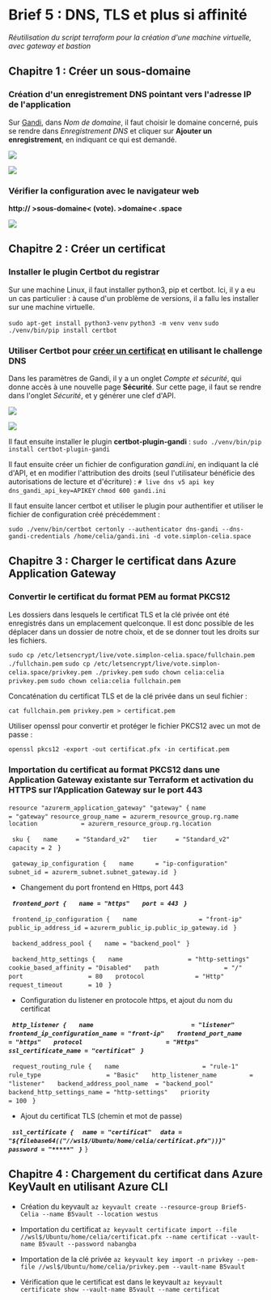 # Brief 5 : DNS, TLS et plus si affinité

*Réutilisation du script terraform pour la création d'une machine virtuelle, avec gateway et bastion*

## Chapitre 1 : Créer un sous-domaine

### Création d'un enregistrement DNS pointant vers l'adresse IP de l'application

Sur [Gandi](https://www.gandi.net/fr), dans *Nom de domaine*, il faut choisir le domaine concerné, puis se rendre dans *Enregistrement DNS* et cliquer sur **Ajouter un enregistrement**, en indiquant ce qui est demandé.

![](https://i.imgur.com/KEAptsm.png)

![](https://i.imgur.com/rBLAS3j.png)

### Vérifier la configuration avec le navigateur web

**http:// >sous-domaine< (vote). >domaine< .space**

![](https://i.imgur.com/hf5KuFa.png)

## Chapitre 2 : Créer un certificat

### Installer le plugin Certbot du registrar

Sur une machine Linux, il faut installer python3, pip et certbot.
Ici, il y a eu un cas particulier : à cause d'un problème de versions, il a fallu les installer sur une machine virtuelle.

``sudo apt-get install python3-venv``
``python3 -m venv venv``
``sudo ./venv/bin/pip install certbot``

### Utiliser Certbot pour [créer un certificat](https://github.com/obynio/certbot-plugin-gandi) en utilisant le challenge DNS

Dans les paramètres de Gandi, il y a un onglet *Compte et sécurité*, qui donne accès à une nouvelle page **Sécurité**. Sur cette page, il faut se rendre dans l'onglet *Sécurité*, et y générer une clef d'API.

![](https://i.imgur.com/OtiBcH2.png)

![](https://i.imgur.com/nVF3925.png)

Il faut ensuite installer le plugin **certbot-plugin-gandi** : 
``sudo ./venv/bin/pip install certbot-plugin-gandi``

Il faut ensuite créer un fichier de configuration *gandi.ini*, en indiquant la clé d'API, et en modifier l'attribution des droits (seul l'utilisateur bénéficie des autorisations de lecture et d'écriture) : 
``# live dns v5 api key``
``dns_gandi_api_key=APIKEY``
``chmod 600 gandi.ini``

Il faut ensuite lancer certbot et utiliser le plugin pour authentifier et utiliser le fichier de configuration créé précédemment : 

``sudo ./venv/bin/certbot certonly --authenticator dns-gandi --dns-gandi-credentials /home/celia/gandi.ini -d vote.simplon-celia.space``

## Chapitre 3 : Charger le certificat dans Azure Application Gateway

### Convertir le certificat du format PEM au format PKCS12

Les dossiers dans lesquels le certificat TLS et la clé privée ont été enregistrés dans un emplacement quelconque. Il est donc possible de les déplacer dans un dossier de notre choix, et de se donner tout les droits sur les fichiers.

``sudo cp /etc/letsencrypt/live/vote.simplon-celia.space/fullchain.pem ./fullchain.pem``
``sudo cp /etc/letsencrypt/live/vote.simplon-celia.space/privkey.pem ./privkey.pem``
``sudo chown celia:celia privkey.pem``
``sudo chown celia:celia fullchain.pem``

Concaténation du certificat TLS et de la clé privée dans un seul fichier : 

``cat fullchain.pem privkey.pem > certificat.pem``

Utiliser openssl pour convertir et protéger le fichier PKCS12 avec un mot de passe : 

``openssl pkcs12 -export -out certificat.pfx -in certificat.pem``

### Importation du certificat au format PKCS12 dans une Application Gateway existante sur Terraform et activation du HTTPS sur l’Application Gateway sur le port 443

``resource "azurerm_application_gateway" "gateway" {``
 ``name                = "gateway"``
 ``resource_group_name = azurerm_resource_group.rg.name``
 ``location            = azurerm_resource_group.rg.location``

`` sku {``
``   name     = "Standard_v2"``
``   tier     = "Standard_v2"``
``   capacity = 2``
`` }``

`` gateway_ip_configuration {``
``   name      = "ip-configuration"``
``   subnet_id = azurerm_subnet.subnet_gateway.id``
`` }``

- Changement du port frontend en Https, port 443

***`` frontend_port {``
``   name = "https"``
``   port = 443``
`` }``***

`` frontend_ip_configuration {``
``   name                 = "front-ip"``
``   public_ip_address_id =`` ``azurerm_public_ip.public_ip_gateway.id``
`` }``

`` backend_address_pool {``
``   name = "backend_pool"``
`` }``

`` backend_http_settings {``
``   name                  = "http-settings"``
``   cookie_based_affinity = "Disabled"``
``   path                  = "/"``
``   port                  = 80``
``   protocol              = "Http"``
``   request_timeout       = 10``
`` }``

- Configuration du listener en protocole https, et ajout du nom du certificat

***`` http_listener {``
``   name                           = "listener"``
``   frontend_ip_configuration_name = "front-ip"``
``   frontend_port_name             = "https"``
``   protocol                       = "Https"``
``   ssl_certificate_name = "certificat"``
`` }``***

`` request_routing_rule {``
``   name                       = "rule-1"``
``   rule_type                  = "Basic"``
``   http_listener_name         = "listener"``
``   backend_address_pool_name  = "backend_pool"``
``   backend_http_settings_name = "http-settings"``
``   priority                   = 100``
`` }``

- Ajout du certificat TLS (chemin et mot de passe)

***`` ssl_certificate {``
``  name = "certificat"``
``  data = "${filebase64(("//wsl$/Ubuntu/home/celia/certificat.pfx"))}"``
``  password = "*****"``
`` }``***
``}``

## Chapitre 4 : Chargement du certificat dans Azure KeyVault en utilisant Azure CLI

- Création du keyvault
``az keyvault create --resource-group Brief5-Celia --name B5vault --location westus``

- Importation du certificat
``az keyvault certificate import --file //wsl$/Ubuntu/home/celia/certificat.pfx --name certificat --vault-name B5vault --password nabangba``

- Importation de la clé privée
``az keyvault key import -n privkey --pem-file //wsl$/Ubuntu/home/celia/privkey.pem --vault-name B5vault``

- Vérification que le certificat est dans le keyvault
``az keyvault certificate show --vault-name B5vault --name certificat``
